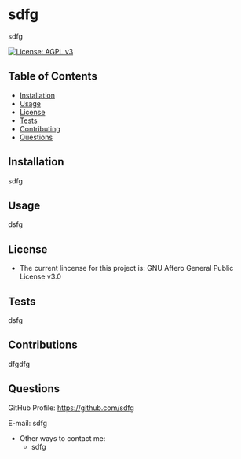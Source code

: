 # sdfg
sdfg 

[![License: AGPL v3](https://img.shields.io/badge/License-AGPL_v3-blue.svg)](https://www.gnu.org/licenses/agpl-3.0)

## Table of Contents

  - [Installation](#installation)
  - [Usage](#usage)
  - [License](#license)
  - [Tests](#tests)
  - [Contributing](#contributions)
  - [Questions](#questions)

## Installation

sdfg

## Usage

dsfg

## License

 - The current lincense for this project is: GNU Affero General Public License v3.0

## Tests

dsfg

## Contributions

dfgdfg

## Questions

GitHub Profile: https://github.com/sdfg

E-mail: sdfg

 - Other ways to contact me:
    - sdfg